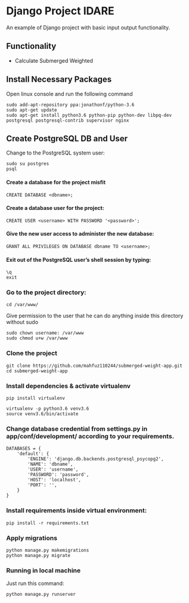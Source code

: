# Django Project IDARE

An example of Django project with basic input output functionality.

## Functionality

- Calculate Submerged Weighted

## Install Necessary Packages

Open linux console and run the following command
```
sudo add-apt-repository ppa:jonathonf/python-3.6
sudo apt-get update
sudo apt-get install python3.6 python-pip python-dev libpq-dev postgresql postgresql-contrib supervisor nginx
```


## Create PostgreSQL DB and User

Change to the PostgreSQL system user:
```
sudo su postgres
psql
```

#### Create a database for the project misfit

```
CREATE DATABASE <dbname>;
```

#### Create a database user for the project:

```
CREATE USER <username> WITH PASSWORD '<password>';
```

#### Give the new user access to administer the new database:

```
GRANT ALL PRIVILEGES ON DATABASE dbname TO <username>;
```

#### Exit out of the PostgreSQL user’s shell session by typing:

```
\q
exit
```

### Go to the project directory:

```
cd /var/www/
```

Give permission to the user that he can do anything inside this directory without sudo
```
sudo chown username: /var/www
sudo chmod u+w /var/www
```

### Clone the project

```
git clone https://github.com/mahfuz110244/submerged-weight-app.git
cd submerged-weight-app
```

### Install dependencies & activate virtualenv

```
pip install virtualenv

virtualenv -p python3.6 venv3.6
source venv3.6/bin/activate
```

### Change database credential from settings.py in app/conf/development/ according to your requirements.

```
DATABASES = {
    'default': {
        'ENGINE': 'django.db.backends.postgresql_psycopg2',
        'NAME': 'dbname',
        'USER': 'username',
        'PASSWORD': 'password',
        'HOST': 'localhost',
        'PORT': '',
    }
}
```


### Install requirements inside virtual environment:
```
pip install -r requirements.txt
```


### Apply migrations

```
python manage.py makemigrations
python manage.py migrate
```

### Running in local machine

Just run this command:

```
python manage.py runserver
```